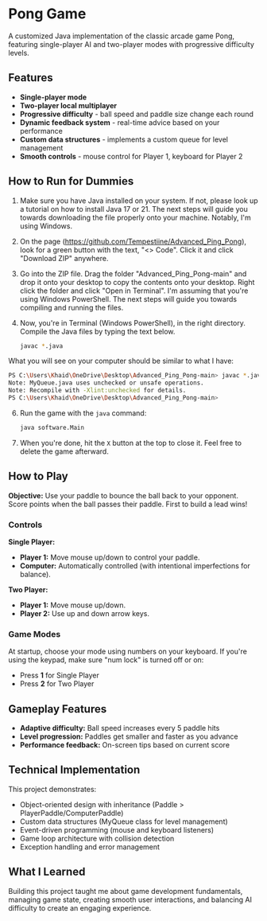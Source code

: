 # Pong Game

A customized Java implementation of the classic arcade game Pong, featuring single-player AI and two-player modes with progressive difficulty levels.

## Features

- **Single-player mode**
- **Two-player local multiplayer**
- **Progressive difficulty** - ball speed and paddle size change each round
- **Dynamic feedback system** - real-time advice based on your performance
- **Custom data structures** - implements a custom queue for level management
- **Smooth controls** - mouse control for Player 1, keyboard for Player 2

## How to Run for Dummies

1. Make sure you have Java installed on your system. If not, please look up a tutorial on how to install Java 17 or 21. The next steps will guide you towards downloading the file properly onto your machine. Notably, I'm using Windows.

2. On the page (https://github.com/Tempestiine/Advanced_Ping_Pong), look for a green button with the text, "<> Code". Click it and click "Download ZIP" anywhere.
3. Go into the ZIP file. Drag the folder "Advanced_Ping_Pong-main" and drop it onto your desktop to copy the contents onto your desktop. Right click the folder and click "Open in Terminal". I'm assuming that you're using Windows PowerShell. The next steps will guide you towards compiling and running the files.

4. Now, you're in Terminal (Windows PowerShell), in the right directory. Compile the Java files by typing the text below.

   ```bash
   javac *.java
   ```

What you will see on your computer should be similar to what I have:

   ```bash
   PS C:\Users\Khaid\OneDrive\Desktop\Advanced_Ping_Pong-main> javac *.java
   Note: MyQueue.java uses unchecked or unsafe operations.
   Note: Recompile with -Xlint:unchecked for details.
   PS C:\Users\Khaid\OneDrive\Desktop\Advanced_Ping_Pong-main>
   ```

6. Run the game with the `java` command:

   ```bash
   java software.Main
   ```

7. When you're done, hit the `X` button at the top to close it. Feel free to delete the game afterward.

## How to Play

**Objective:** Use your paddle to bounce the ball back to your opponent. Score points when the ball passes their paddle. First to build a lead wins!

### Controls

**Single Player:**
- **Player 1:** Move mouse up/down to control your paddle.
- **Computer:** Automatically controlled (with intentional imperfections for balance).

**Two Player:**
- **Player 1:** Move mouse up/down.
- **Player 2:** Use up and down arrow keys.

### Game Modes

At startup, choose your mode using numbers on your keyboard. If you're using the keypad, make sure "num lock" is turned off or on:
- Press **1** for Single Player
- Press **2** for Two Player

## Gameplay Features

- **Adaptive difficulty:** Ball speed increases every 5 paddle hits
- **Level progression:** Paddles get smaller and faster as you advance
- **Performance feedback:** On-screen tips based on current score

## Technical Implementation

This project demonstrates:
- Object-oriented design with inheritance (Paddle > PlayerPaddle/ComputerPaddle)
- Custom data structures (MyQueue class for level management)
- Event-driven programming (mouse and keyboard listeners)
- Game loop architecture with collision detection
- Exception handling and error management

## What I Learned

Building this project taught me about game development fundamentals, managing game state, creating smooth user interactions, and balancing AI difficulty to create an engaging experience.
